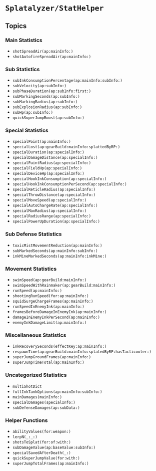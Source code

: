 # ``Splatalyzer/StatHelper``

## Topics

### Main Statistics

- ``shotSpreadAir(ap:mainInfo:)``
- ``shotAutofireSpreadAir(ap:mainInfo:)``

### Sub Statistics
- ``subInkConsumptionPercentage(ap:mainInfo:subInfo:)``
- ``subVelocity(ap:subInfo:)``
- ``subPhaseDuration(ap:subInfo:first:)``
- ``subMarkingSeconds(ap:subInfo:)``
- ``subMarkingRadius(ap:subInfo:)``
- ``subExplosionRadius(ap:subInfo:)``
- ``subHp(ap:subInfo:)``
- ``quickSuperJumpBoost(ap:subInfo:)``

### Special Statistics
- ``specialPoint(ap:mainInfo:)``
- ``specialLost(ap:gearBuild:mainInfo:splattedByRP:)``
- ``specialDuration(ap:specialInfo:)``
- ``specialDamageDistance(ap:specialInfo:)``
- ``specialPaintRadius(ap:specialInfo:)``
- ``specialFieldHp(ap:specialInfo:)``
- ``specialDeviceHp(ap:specialInfo:)``
- ``specialHookInkConsumption(ap:specialInfo:)``
- ``specialHookInkConsumptionPerSecond(ap:specialInfo:)``
- ``specialReticleRadius(ap:specialInfo:)``
- ``specialThrowDistance(ap:specialInfo:)``
- ``specialMoveSpeed(ap:specialInfo:)``
- ``specialAutoChargeRate(ap:specialInfo:)``
- ``specialMaxRadius(ap:specialInfo:)``
- ``specialRadiusRange(ap:specialInfo:)``
- ``specialPowerUpDuration(ap:specialInfo:)``

### Sub Defense Statistics
- ``toxicMistMovementReduction(ap:mainInfo:)``
- ``subMarkedSeconds(ap:mainInfo:subInfo:)``
- ``inkMineMarkedSeconds(ap:mainInfo:inkMine:)``

### Movement Statistics
- ``swimSpeed(ap:gearBuild:mainInfo:)``
- ``swimSpeedWithRainmaker(ap:gearBuild:mainInfo:)``
- ``runSpeed(ap:mainInfo:)``
- ``shootingRunSpeed(for:ap:mainInfo:)``
- ``squidSurgeChargeFrames(ap:mainInfo:)``
- ``runSpeedInEnemyInk(ap:mainInfo:)``
- ``framesBeforeDamageInEnemyInk(ap:mainInfo:)``
- ``damageInEnemyInkPerSecond(ap:mainInfo:)``
- ``enemyInkDamageLimit(ap:mainInfo:)``

### Miscellaneous Statistics
- ``inkRecoverySeconds(effectKey:ap:mainInfo:)``
- ``respawnTime(ap:gearBuild:mainInfo:splatedByRP:hasTacticooler:)``
- ``superJumpGroundFrames(ap:mainInfo:)``
- ``superJumpTimeTotal(ap:mainInfo:)``

### Uncategorized Statistics
- ``multiShotDict``
- ``fullInkTankOptions(ap:mainInfo:subInfo:)``
- ``mainDamages(mainInfo:)``
- ``specialDamages(specialInfo:)``
- ``subDefenseDamages(ap:subData:)``

### Helper Functions
- ``abilityValues(for:weapon:)``
- ``lerpN(_:_:)``
- ``shotsToSplat(for:of:with:)``
- ``subDamageValue(ap:baseValue:subInfo:)``
- ``specialSavedAfterDeath(_:)``
- ``quickSuperJumpValue(for:with:)``
- ``superJumpTotalFrames(ap:mainInfo:)``
